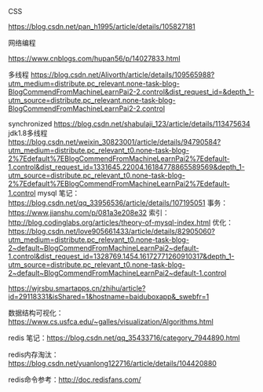 CSS

https://blog.csdn.net/pan_h1995/article/details/105827181

网络编程

https://www.cnblogs.com/hupan56/p/14027833.html

多线程
https://blog.csdn.net/Alivorth/article/details/109565988?utm_medium=distribute.pc_relevant.none-task-blog-BlogCommendFromMachineLearnPai2-2.control&dist_request_id=&depth_1-utm_source=distribute.pc_relevant.none-task-blog-BlogCommendFromMachineLearnPai2-2.control

synchronized
https://blog.csdn.net/shabulaji_123/article/details/113475634
jdk1.8多线程
https://blog.csdn.net/weixin_30823001/article/details/94790584?utm_medium=distribute.pc_relevant_t0.none-task-blog-2%7Edefault%7EBlogCommendFromMachineLearnPai2%7Edefault-1.control&dist_request_id=1331645.22004.16184778865589569&depth_1-utm_source=distribute.pc_relevant_t0.none-task-blog-2%7Edefault%7EBlogCommendFromMachineLearnPai2%7Edefault-1.control
mysql
笔记：https://blog.csdn.net/qq_33956536/article/details/107195051
事务：https://www.jianshu.com/p/081a3e208e32
索引：http://blog.codinglabs.org/articles/theory-of-mysql-index.html
优化：https://blog.csdn.net/love905661433/article/details/82905060?utm_medium=distribute.pc_relevant_t0.none-task-blog-2~default~BlogCommendFromMachineLearnPai2~default-1.control&dist_request_id=1328769.1454.16172771260910317&depth_1-utm_source=distribute.pc_relevant_t0.none-task-blog-2~default~BlogCommendFromMachineLearnPai2~default-1.control

https://wjrsbu.smartapps.cn/zhihu/article?id=29118331&isShared=1&hostname=baiduboxapp&_swebfr=1

数据结构可视化：https://www.cs.usfca.edu/~galles/visualization/Algorithms.html

redis
笔记：https://blog.csdn.net/qq_35433716/category_7944890.html

redis内存淘汰：https://blog.csdn.net/yuanlong122716/article/details/104420880

redis命令参考：http://doc.redisfans.com/
